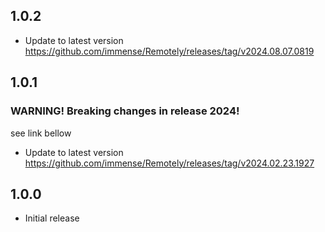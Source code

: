 <!-- https://developers.home-assistant.io/docs/add-ons/presentation#keeping-a-changelog -->
## 1.0.2
- Update to latest version https://github.com/immense/Remotely/releases/tag/v2024.08.07.0819

## 1.0.1
### WARNING! Breaking changes in release 2024!
see link bellow
- Update to latest version https://github.com/immense/Remotely/releases/tag/v2024.02.23.1927

## 1.0.0

- Initial release